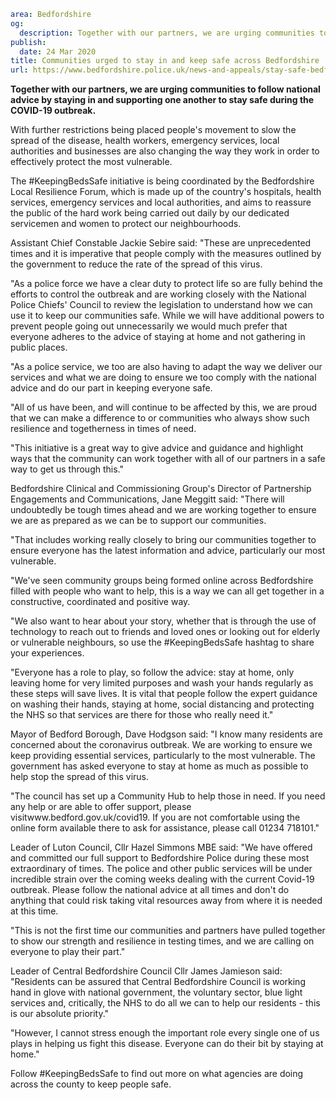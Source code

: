 ```yaml
area: Bedfordshire
og:
  description: Together with our partners, we are urging communities to follow national advice by staying in and supporting one another to stay safe during the COVID-19 outbreak.
publish:
  date: 24 Mar 2020
title: Communities urged to stay in and keep safe across Bedfordshire
url: https://www.bedfordshire.police.uk/news-and-appeals/stay-safe-bedfordshire-march2020
```

**Together with our partners, we are urging communities to follow national advice by staying in and supporting one another to stay safe during the COVID-19 outbreak.**

With further restrictions being placed people's movement to slow the spread of the disease, health workers, emergency services, local authorities and businesses are also changing the way they work in order to effectively protect the most vulnerable.

The #KeepingBedsSafe initiative is being coordinated by the Bedfordshire Local Resilience Forum, which is made up of the country's hospitals, health services, emergency services and local authorities, and aims to reassure the public of the hard work being carried out daily by our dedicated servicemen and women to protect our neighbourhoods.

Assistant Chief Constable Jackie Sebire said: "These are unprecedented times and it is imperative that people comply with the measures outlined by the government to reduce the rate of the spread of this virus.

"As a police force we have a clear duty to protect life so are fully behind the efforts to control the outbreak and are working closely with the National Police Chiefs' Council to review the legislation to understand how we can use it to keep our communities safe. While we will have additional powers to prevent people going out unnecessarily we would much prefer that everyone adheres to the advice of staying at home and not gathering in public places.

"As a police service, we too are also having to adapt the way we deliver our services and what we are doing to ensure we too comply with the national advice and do our part in keeping everyone safe.

"All of us have been, and will continue to be affected by this, we are proud that we can make a difference to or communities who always show such resilience and togetherness in times of need.

"This initiative is a great way to give advice and guidance and highlight ways that the community can work together with all of our partners in a safe way to get us through this."

Bedfordshire Clinical and Commissioning Group's Director of Partnership Engagements and Communications, Jane Meggitt said: "There will undoubtedly be tough times ahead and we are working together to ensure we are as prepared as we can be to support our communities.

"That includes working really closely to bring our communities together to ensure everyone has the latest information and advice, particularly our most vulnerable.

"We've seen community groups being formed online across Bedfordshire filled with people who want to help, this is a way we can all get together in a constructive, coordinated and positive way.

"We also want to hear about your story, whether that is through the use of technology to reach out to friends and loved ones or looking out for elderly or vulnerable neighbours, so use the #KeepingBedsSafe hashtag to share your experiences.

"Everyone has a role to play, so follow the advice: stay at home, only leaving home for very limited purposes and wash your hands regularly as these steps will save lives. It is vital that people follow the expert guidance on washing their hands, staying at home, social distancing and protecting the NHS so that services are there for those who really need it."

Mayor of Bedford Borough, Dave Hodgson said: "I know many residents are concerned about the coronavirus outbreak. We are working to ensure we keep providing essential services, particularly to the most vulnerable. The government has asked everyone to stay at home as much as possible to help stop the spread of this virus.

"The council has set up a Community Hub to help those in need. If you need any help or are able to offer support, please visitwww.bedford.gov.uk/covid19. If you are not comfortable using the online form available there to ask for assistance, please call 01234 718101."

Leader of Luton Council, Cllr Hazel Simmons MBE said: "We have offered and committed our full support to Bedfordshire Police during these most extraordinary of times. The police and other public services will be under incredible strain over the coming weeks dealing with the current Covid-19 outbreak. Please follow the national advice at all times and don't do anything that could risk taking vital resources away from where it is needed at this time.

"This is not the first time our communities and partners have pulled together to show our strength and resilience in testing times, and we are calling on everyone to play their part."

Leader of Central Bedfordshire Council Cllr James Jamieson said: "Residents can be assured that Central Bedfordshire Council is working hand in glove with national government, the voluntary sector, blue light services and, critically, the NHS to do all we can to help our residents - this is our absolute priority."

"However, I cannot stress enough the important role every single one of us plays in helping us fight this disease. Everyone can do their bit by staying at home."

Follow #KeepingBedsSafe to find out more on what agencies are doing across the county to keep people safe.
